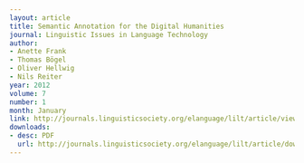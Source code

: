 ```yaml
---
layout: article
title: Semantic Annotation for the Digital Humanities
journal: Linguistic Issues in Language Technology
author:
- Anette Frank
- Thomas Bögel
- Oliver Hellwig
- Nils Reiter
year: 2012
volume: 7
number: 1
month: January
link: http://journals.linguisticsociety.org/elanguage/lilt/article/view/2690.html
downloads:
- desc: PDF
  url: http://journals.linguisticsociety.org/elanguage/lilt/article/download/2690/2690-5528-1-PB.pdf
---
```

